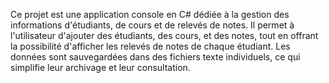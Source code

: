 Ce projet est une application console en C# dédiée à la gestion des informations d'étudiants, de cours et de relevés de notes. Il permet à l'utilisateur d'ajouter des étudiants, des cours, et des notes, tout en offrant la possibilité d'afficher les relevés de notes de chaque étudiant. Les données sont sauvegardées dans des fichiers texte individuels, ce qui simplifie leur archivage et leur consultation.
